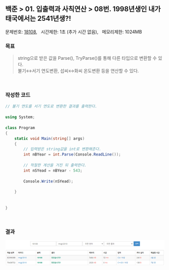 
## 백준 > 01. 입출력과 사칙연산 > 08번. 1998년생인 내가 태국에서는 2541년생?!    
문제번호: [18108](https://www.acmicpc.net/problem/18108), &nbsp; 시간제한: 1초 (추가 시간 없음), &nbsp; 메모리제한: 1024MB

### 목표
>string으로 받은 값을 Parse(), TryParse()를 통해 다른 타입으로 변환할 수 있다.      
>불기↔서기 연도변환, 섭씨↔화씨 온도변환 등을 연산할 수 있다.     

<br>

### 작성한 코드   

```cs
// 불기 연도를 서기 연도로 변환한 결과를 출력한다.

using System;

class Program
{
    static void Main(string[] args)
    {
        // 입력받은 string값을 int로 변환해준다.
        int nBYear = int.Parse(Console.ReadLine());
        
        // 적절한 계산을 거친 뒤 출력한다.
        int nSYead = nBYear - 543;
        
        Console.Write(nSYead);

    }
    
    
}
```

<br>

### 결과    
![01단계 08번문항 제출결과](result_08.png)